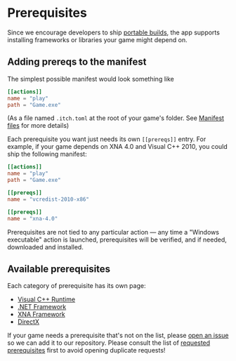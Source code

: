 
# Prerequisites

Since we encourage developers to ship [portable builds](../platforms/windows.md), the app supports
installing frameworks or libraries your game might depend on.

## Adding prereqs to the manifest

The simplest possible manifest would look something like

```toml
[[actions]]
name = "play"
path = "Game.exe"
```

(As a file named `.itch.toml` at the root of your game's folder. See [Manifest files](../manifest.md) for more details)

Each prerequisite you want just needs its own `[[prereqs]]` entry. For example, if
your game depends on XNA 4.0 and Visual C++ 2010, you could ship the following manifest:

```toml
[[actions]]
name = "play"
path = "Game.exe"

[[prereqs]]
name = "vcredist-2010-x86"

[[prereqs]]
name = "xna-4.0"
```

Prerequisites are not tied to any particular action — any time a "Windows executable" action
is launched, prerequisites will be verified, and if needed, downloaded and installed.

## Available prerequisites

Each category of prerequisite has its own page:

  * [Visual C++ Runtime](./vc.md)
  * [.NET Framework](./dotnet.md)
  * [XNA Framework](./xna.md)
  * [DirectX](./dx.md)

If your game needs a prerequisite that's not on the list, please [open an
issue](https://github.com/itchio/itch/issues/new) so we can add it to our
repository. Please consult the list of [requested
prerequisites](https://github.com/itchio/itch/labels/prereqs) first to avoid
opening duplicate requests!
